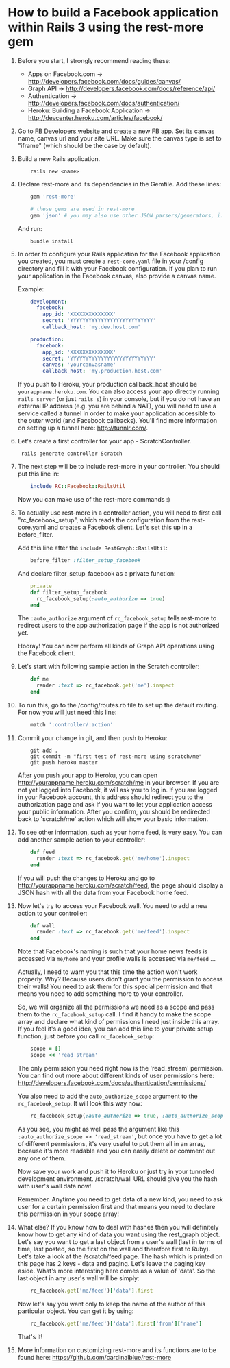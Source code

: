 # How to build a Facebook application within Rails 3 using the rest-more gem

1. Before you start, I strongly recommend reading these:

    * Apps on Facebook.com -> <http://developers.facebook.com/docs/guides/canvas/>
    * Graph API -> <http://developers.facebook.com/docs/reference/api/>
    * Authentication -> <http://developers.facebook.com/docs/authentication/>
    * Heroku: Building a Facebook Application -> <http://devcenter.heroku.com/articles/facebook/>


2. Go to [FB Developers website](http://facebook.com/developers) and create a new FB app. Set its canvas name, canvas url and your site URL. Make sure the canvas type is set to "iframe" (which should be the case by default).


3. Build a new Rails application.

    ``` shell
        rails new <name>
    ```

4. Declare rest-more and its dependencies in the Gemfile. Add these lines:

    ``` ruby
        gem 'rest-more'

        # these gems are used in rest-more
        gem 'json' # you may also use other JSON parsers/generators, i.e. 'yajl-ruby' or 'json_pure'
    ```

    And run:

    ``` shell
        bundle install
    ```

5. In order to configure your Rails application for the Facebook application you created, you must create a `rest-core.yaml` file in your /config directory and fill it with your Facebook configuration. If you plan to run your application in the Facebook canvas, also provide a canvas name.

    Example:

    ``` yaml
        development:
          facebook:
            app_id: 'XXXXXXXXXXXXXX'
            secret: 'YYYYYYYYYYYYYYYYYYYYYYYYYYY'
            callback_host: 'my.dev.host.com'

        production:
          facebook:
            app_id: 'XXXXXXXXXXXXXX'
            secret: 'YYYYYYYYYYYYYYYYYYYYYYYYYYY'
            canvas: 'yourcanvasname'
            callback_host: 'my.production.host.com'
    ```

   If you push to Heroku, your production callback_host should be `yourappname.heroku.com`. You can also access your app directly running `rails server` (or just `rails s`) in your console, but if you do not have an external IP address (e.g. you are behind a NAT), you will need to use a service called a tunnel in order to make your application accessible to the outer world (and Facebook callbacks). You'll find more information on setting up a tunnel here: <http://tunnlr.com/>.

6. Let's create a first controller for your app - ScratchController.

        rails generate controller Scratch

7. The next step will be to include rest-more in your controller. You should put this line in:

    ``` ruby
        include RC::Facebook::RailsUtil
    ```

     Now you can make use of the rest-more commands :)

8. To actually use rest-more in a controller action, you will need to first call "rc_facebook_setup", which reads the configuration from the rest-core.yaml and creates a Facebook client.   Let's set this up in a before_filter.

    Add this line after the `include RestGraph::RailsUtil`:

    ``` ruby
        before_filter :filter_setup_facebook
    ```

    And declare filter_setup_facebook as a private function:

    ``` ruby
        private
        def filter_setup_facebook
          rc_facebook_setup(:auto_authorize => true)
        end
    ```

    The `:auto_authorize` argument of `rc_facebook_setup` tells rest-more to redirect users to the app authorization page if the app is not authorized yet.

    Hooray! You can now perform all kinds of Graph API operations using the Facebook client.

9. Let's start with following sample action in the Scratch controller:

    ``` ruby
        def me
          render :text => rc_facebook.get('me').inspect
        end
    ```

10. To run this, go to the /config/routes.rb file to set up the default routing. For now you will just need this line:

    ``` ruby
        match ':controller/:action'
    ```

11. Commit your change in git, and then push to Heroku:

    ``` shell
        git add .
        git commit -m "first test of rest-more using scratch/me"
        git push heroku master
    ```

    After you push your app to Heroku, you can open <http://yourappname.heroku.com/scratch/me> in your browser. If you are not yet logged into Facebook, it will ask you to log in.  If you are logged in your Facebook account, this address should redirect you to the authorization page and ask if you want to let your application access your public information. After you confirm, you should be redirected back to 'scratch/me' action which will show your basic information.

12. To see other information, such as your home feed, is very easy. You can add another sample action to your controller:

    ``` ruby
        def feed
          render :text => rc_facebook.get('me/home').inspect
        end
    ```

    If you will push the changes to Heroku and go to <http://yourappname.heroku.com/scratch/feed>, the page should display a JSON hash with all the data from your Facebook home feed.


13. Now let's try to access your Facebook wall. You need to add a new action to your controller:

    ``` ruby
        def wall
          render :text => rc_facebook.get('me/feed').inspect
        end
    ```

    Note that Facebook's naming is such that your home news feeds is accessed via `me/home` and your profile walls is accessed via `me/feed` ...

    Actually, I need to warn you that this time the action won't work properly. Why? Because users didn't grant you the permission to access their walls! You need to ask them for this special permission and that means you need to add something more to your controller.

    So, we will organize all the permissions we need as a scope and pass them to the `rc_facebook_setup` call. I find it handy to make the scope array and declare what kind of permissions I need just inside this array. If you feel it's a good idea, you can add this line to your private setup function, just before you call `rc_facebook_setup`:

    ``` ruby
        scope = []
        scope << 'read_stream'
    ```

    The only permission you need right now is the 'read_stream' permission. You can find out more about different kinds of user permissions here: <http://developers.facebook.com/docs/authentication/permissions/>

    You also need to add the `auto_authorize_scope` argument to the `rc_facebook_setup`. It will look this way now:

    ``` ruby
        rc_facebook_setup(:auto_authorize => true, :auto_authorize_scope => scope.join(','))
    ```

    As you see, you might as well pass the argument like this `:auto_authorize_scope => 'read_stream'`, but once you have to get a lot of different permissions, it's very useful to put them all in an array, because it's more readable and you can easily delete or comment out any one of them.

    Now save your work and push it to Heroku or just try in your tunneled development environment. /scratch/wall URL should give you the hash with user's wall data now!

    Remember. Anytime you need to get data of a new kind, you need to ask user for a certain permission first and that means you need to declare this permission in your scope array!

14. What else? If you know how to deal with hashes then you will definitely know how to get any kind of data you want using the rest_graph object. Let's say you want to get a last object from a user's wall (last in terms of time, last posted, so the first on the wall and therefore first to Ruby). Let's take a look at the /scratch/feed page. The hash which is printed on this page has 2 keys - data and paging. Let's leave the paging key aside. What's more interesting here comes as a value of 'data'. So the last object in any user's wall will be simply:

    ``` ruby
        rc_facebook.get('me/feed')['data'].first
    ```

    Now let's say you want only to keep the name of the author of this particular object. You can get it by using:

    ``` ruby
        rc_facebook.get('me/feed')['data'].first['from']['name']
    ```

    That's it!

15. More information on customizing rest-more and its functions are to be found here: <https://github.com/cardinalblue/rest-more>

